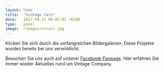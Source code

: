 ```yaml
---
layout: home
title:  "Vintage Cars"
date:   2017-04-23 00:05:01 +0200
type:   panel
image:  /images/vccars.jpg
---
```


Klicken Sie sich durch die umfangreichen Bildergalerien.
Diese Projekte wurden bereits bei uns verwirklicht.

Besuchen Sie uns auch auf unserer [Facebook-Fanpage](https://www.facebook.com/vintagecompanyde).
Hier erfahren Sie immer wieder Aktuelles rund um Vintage Company.
